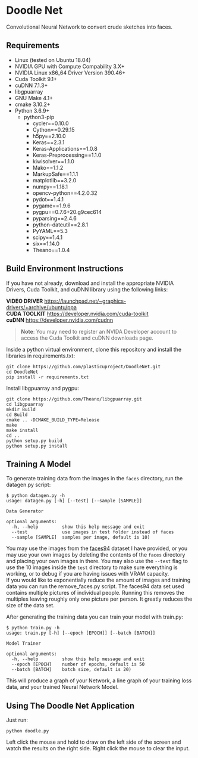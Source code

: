 # Doodle Net
Convolutional Neural Network to convert crude sketches into faces.

## Requirements
* Linux (tested on Ubuntu 18.04)
* NVIDIA GPU with Compute Compability 3.X+
* NVIDIA Linux x86_64 Driver Version 390.46+
* Cuda Toolkit 9.1+
* cuDNN 7.1.3+
* libgpuarray
* GNU Make 4.1+
* cmake 3.10.2+
* Python 3.6.9+
    * python3-pip
        * cycler==0.10.0
        * Cython==0.29.15
        * h5py==2.10.0
        * Keras==2.3.1
        * Keras-Applications==1.0.8
        * Keras-Preprocessing==1.1.0
        * kiwisolver==1.1.0
        * Mako==1.1.2
        * MarkupSafe==1.1.1
        * matplotlib==3.2.0
        * numpy==1.18.1
        * opencv-python==4.2.0.32
        * pydot==1.4.1
        * pygame==1.9.6
        * pygpu==0.7.6+20.g9cec614
        * pyparsing==2.4.6
        * python-dateutil==2.8.1
        * PyYAML==5.3
        * scipy==1.4.1
        * six==1.14.0
        * Theano==1.0.4
        
## Build Environment Instructions
If you have not already, download and install the appropriate NVIDIA Drivers, Cuda Toolkit, and cuDNN library using the following links: </br>

**VIDEO DRIVER** https://launchpad.net/~graphics-drivers/+archive/ubuntu/ppa </br>
**CUDA TOOLKIT** https://developer.nvidia.com/cuda-toolkit </br>
**cuDNN** https://developer.nvidia.com/cudnn </br>
>**Note**: You may need to register an NVIDA Developer account to access the Cuda Toolkit and cuDNN downloads page. </br>

Inside a  python virtual environment, clone this repository and install the libraries in requirements.txt:
```
git clone https://github.com/plasticuproject/DoodleNet.git
cd DoodleNet
pip install -r requirements.txt
```
Install libgpuarray and pygpu:
```
git clone https://github.com/Theano/libgpuarray.git
cd libgpuarray
mkdir Build
cd Build
cmake .. -DCMAKE_BUILD_TYPE=Release
make
make install
cd ..
python setup.py build
python setup.py install
```

## Training A Model
To generate training data from the images in the `faces` directory, run the datagen.py script:
```
$ python datagen.py -h
usage: datagen.py [-h] [--test] [--sample [SAMPLE]]

Data Generator

optional arguments:
  -h, --help         show this help message and exit
  --test             use images in test folder instead of faces
  --sample [SAMPLE]  samples per image, default is 10)
```
You may use the images from the [faces94](https://cswww.essex.ac.uk/mv/allfaces/faces94.html) dataset I have provided, or you may use your own images by deleting the contents of the `faces` directory and placing your own images in there. You may also use the `--test` flag to use the 10 images inside the `test` directory to make sure everything is working, or to debug if you are having issues with VRAM capacity. </br>
If you would like to exponentially reduce the amount of images and training data you can run the remove_faces.py script. The faces94 data set used contains multiple pictures of individual people. Running this removes the multiples leaving roughly only one picture per person. It greatly reduces the size of the data set.

After generating the training data you can train your model with train.py:
```
$ python train.py -h
usage: train.py [-h] [--epoch [EPOCH]] [--batch [BATCH]]

Model Trainer

optional arguments:
  -h, --help         show this help message and exit
  --epoch [EPOCH]    number of epochs, default is 50
  --batch [BATCH]    batch size, default is 20)
```
This will produce a graph of your Network, a line graph of your training loss data, and your trained Neural Network Model.

## Using The Doodle Net Application
Just run:
```
python doodle.py
```
Left click the mouse and hold to draw on the left side of the screen and watch the results on the right side. Right click the mouse to clear the input.


